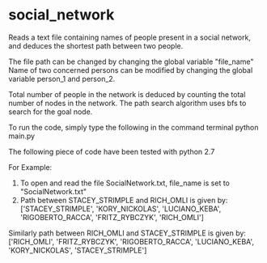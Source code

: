 # social_network
Reads a text file containing names of people present in a social network, and deduces the shortest path between two people.

The file path can be changed by changing the global variable "file_name"
Name of two concerned persons can be modified by changing the global variable person_1 and person_2.

Total number of people in the network is deduced by counting the total number of nodes in the network.
The path search algorithm uses bfs to search for the goal node.

To run the code, simply type the following in the command terminal
python main.py

The following piece of code have been tested with python 2.7

For Example:
1. To open and read the file SocialNetwork.txt, file_name is set to "SocialNetwork.txt"
2. Path between STACEY_STRIMPLE and RICH_OMLI is given by:
['STACEY_STRIMPLE', 'KORY_NICKOLAS', 'LUCIANO_KEBA', 'RIGOBERTO_RACCA', 'FRITZ_RYBCZYK', 'RICH_OMLI']

Similarly path between RICH_OMLI and STACEY_STRIMPLE is given by:
['RICH_OMLI', 'FRITZ_RYBCZYK', 'RIGOBERTO_RACCA', 'LUCIANO_KEBA', 'KORY_NICKOLAS', 'STACEY_STRIMPLE']

